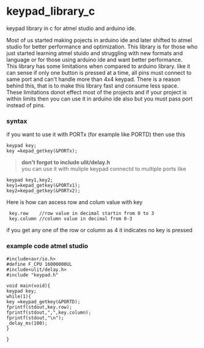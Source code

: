 # keypad_library_c
keypad library in c for atmel studio and arduino ide.

Most of us started making pojects in arduino ide and later shifted to atmel studio for better performance and optimization. This library is for those who just started learning atmel stuido and struggling with new formats and language or for those using arduino ide and want better performance.  
This library has some limitations when compared to arduino library. like it can sense if only one button is pressed at a time, all pins must connect to same port and can't handle more than 4x4 keypad. There is a reason behind this, that is to make this library fast and consume less space.  
These limitations donot effect most of the projects and if your project is within limits then you can use it in arduino ide also but you must pass port instead of pins.

### syntax
if you want to use it with PORTx (for example like PORTD) then use this  
```
keypad key;
key =kepad_getkey(&PORTx);
```
> **don't forgot to include ulit/delay.h**  
you can use it with muliple keypad connectd to multiple ports like  
```
keypad key1,key2;
key1=kepad_getkey(&PORTx1);
key2=kepad_getkey(&PORTx2); 
```

Here is how can ascess row and colum value with key
```
 key.row    //row value in decimal startin from 0 to 3
 key.column //column value in decimal from 0-3
 ```
if you get any one of the row or column as 4 it indicates no key is pressed


### example code atmel studio
```
#include<avr/io.h>
#define F_CPU 16000000UL
#include<ulit/delay.h>
#include "keypad.h"

void main(void){
keypad key;
while(1){
key =keypad_getkey(&PORTD);
fprintf(stdout,key.row);
fprintf(stdout,",",key.column);
fprintf(stdout,"\n");
_delay_ms(100);
}

}
```
